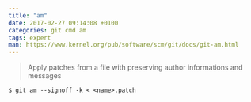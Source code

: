```yaml
---
title: "am"
date: 2017-02-27 09:14:08 +0100
categories: git cmd am
tags: expert
man: https://www.kernel.org/pub/software/scm/git/docs/git-am.html
---
```


> Apply patches from a file with preserving author informations and messages
>
    $ git am --signoff -k < <name>.patch
